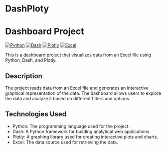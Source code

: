 # DashPloty

# Dashboard Project

[![Python](https://img.shields.io/badge/Python-3.9-blue)](https://www.python.org/)
[![Dash](https://img.shields.io/badge/Dash-1.21.0-brightgreen)](https://dash.plotly.com/)
[![Plotly](https://img.shields.io/badge/Plotly-5.3.1-blueviolet)](https://plotly.com/)
[![Excel](https://img.shields.io/badge/Excel-Data%20Source-orange)](https://www.microsoft.com/en-us/microsoft-365/excel)

This is a dashboard project that visualizes data from an Excel file using Python, Dash, and Plotly.

## Description

The project reads data from an Excel file and generates an interactive graphical representation of the data. The dashboard allows users to explore the data and analyze it based on different filters and options.

## Technologies Used

- Python: The programming language used for the project.
- Dash: A Python framework for building analytical web applications.
- Plotly: A graphing library used for creating interactive plots and charts.
- Excel: The data source used for retrieving the data.
